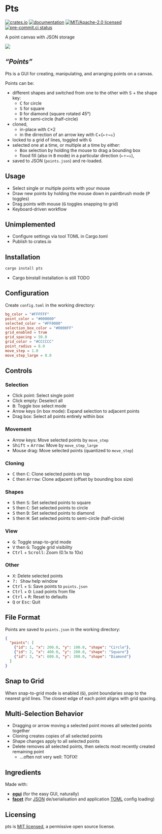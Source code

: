 # Pts

[![crates.io](https://img.shields.io/crates/v/pts.svg)](https://crates.io/crates/pts)
[![documentation](https://docs.rs/pts/badge.svg)](https://docs.rs/pts)
[![MIT/Apache-2.0 licensed](https://img.shields.io/crates/l/pts.svg)](./LICENSE)
[![pre-commit.ci status](https://results.pre-commit.ci/badge/github/lmmx/pts/master.svg)](https://results.pre-commit.ci/latest/github/lmmx/pts/master)

A point canvas with JSON storage

![](https://github.com/user-attachments/assets/cf84bcc8-a073-4da3-b3df-d19ce2ce9ee3)

## _“Points”_

Pts is a GUI for creating, manipulating, and arranging points on a canvas.

Points can be:

- different shapes and switched from one to the other with <kbd>S</kbd> + the shape key:
  - <kbd>C</kbd> for circle
  - <kbd>S</kbd> for square
  - <kbd>D</kbd> for diamond (square rotated 45°)
  - <kbd>H</kbd> for semi-circle (half-circle)
- cloned,
  - in-place with <kbd>C</kbd>×2
  - in the dirrection of an arrow key with <kbd>C</kbd>+{<kbd>←</kbd><kbd>↑</kbd><kbd>→</kbd><kbd>↓</kbd>}
- locked to a grid of lines, toggled with <kbd>G</kbd>
- selected one at a time, or multiple at a time by either:
  - <kbd>B</kbd>ox selection by holding the mouse to drag a bounding box
  - flood fill (also in <kbd>B</kbd> mode) in a particular direction (<kbd>←</kbd><kbd>↑</kbd><kbd>→</kbd><kbd>↓</kbd>),
- saved to JSON (`points.json`) and re-loaded.

## Usage

- Select single or multiple points with your mouse
- Draw new points by holding the mouse down in paintbrush mode (<kbd>P</kbd> toggles)
- Drag points with mouse (<kbd>G</kbd> toggles snapping to grid)
- Keyboard-driven workflow

## Unimplemented

- Configure settings via tool TOML in Cargo.toml
- Publish to crates.io

## Installation

```sh
cargo install pts
```

- Cargo binstall installation is still TODO

## Configuration

Create `config.toml` in the working directory:

```toml
bg_color = "#FFFFFF"
point_color = "#000000"
selected_color = "#FF0000"
selection_box_color = "#0000FF"
grid_enabled = true
grid_spacing = 50.0
grid_color = "#CCCCCC"
point_radius = 8.0
move_step = 1.0
move_step_large = 8.0
```

## Controls

### Selection
- Click point: Select single point
- Click empty: Deselect all
- <kbd>B</kbd>: Toggle box select mode
- Arrow keys (in box mode): Expand selection to adjacent points
- Drag box: Select all points entirely within box

### Movement
- Arrow keys: Move selected points by `move_step`
- <kbd>Shift</kbd> + <kbd>Arrow</kbd>: Move by `move_step_large`
- Mouse drag: Move selected points (quantized to `move_step`)

### Cloning
- <kbd>C</kbd> then <kbd>C</kbd>: Clone selected points on top
- <kbd>C</kbd> then <kbd>Arrow</kbd>: Clone adjacent (offset by bounding box size)

### Shapes
- <kbd>S</kbd> then <kbd>S</kbd>: Set selected points to square
- <kbd>S</kbd> then <kbd>C</kbd>: Set selected points to circle
- <kbd>S</kbd> then <kbd>D</kbd>: Set selected points to diamond
- <kbd>S</kbd> then <kbd>H</kbd>: Set selected points to semi-circle (half-circle)

### View
- <kbd>G</kbd>: Toggle snap-to-grid mode
- <kbd>V</kbd> then <kbd>G</kbd>: Toggle grid visibility
- <kbd>Ctrl</kbd> + <kbd>Scroll</kbd>: Zoom (0.1x to 10x)

### Other
- <kbd>X</kbd>: Delete selected points
- <kbd>?: Show</kbd> help window
- <kbd>Ctrl</kbd> + <kbd>S</kbd>: Save points to `points.json`
- <kbd>Ctrl</kbd> + <kbd>O</kbd>: Load points from file
- <kbd>Ctrl</kbd> + <kbd>R</kbd>: Reset to defaults
- <kbd>Q</kbd> or <kbd>Esc</kbd>: Quit

## File Format

Points are saved to `points.json` in the working directory:
```json
{
  "points": [
    {"id": 1, "x": 200.0, "y": 100.0, "shape": "Circle"},
    {"id": 2, "x": 400.0, "y": 200.0, "shape": "Square"}
    {"id": 3, "x": 600.0, "y": 300.0, "shape": "Diamond"}
  ]
}
```

## Snap to Grid

When snap-to-grid mode is enabled (<kbd>G</kbd>), point boundaries snap to the nearest grid lines. The closest edge of each point aligns with grid spacing.

## Multi-Selection Behavior

- Dragging or arrow moving a selected point moves all selected points together
- Cloning creates copies of all selected points
- Shape changes apply to all selected points
- Delete removes all selected points, then selects most recently created remaining point
  - ...often not very well: TOFIX!

## Ingredients

Made with:

- [**egui**][egui] (for the easy GUI, naturally)
- [**facet**][facet] (for [JSON][facet-json] de/serialisation and application [TOML][facet-toml] config loading)

[egui]: https://github.com/emilk/egui
[facet]: https://github.com/facet-rs/facet
[facet-json]: https://github.com/facet-rs/facet-json
[facet-toml]: https://github.com/facet-rs/facet-toml

## Licensing

pts is [MIT licensed](https://github.com/lmmx/pts/blob/master/LICENSE), a permissive open source license.
